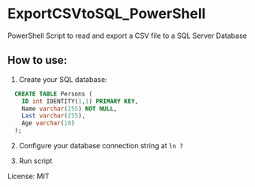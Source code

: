 # ExportCSVtoSQL_PowerShell
PowerShell Script to read and export a CSV file to a SQL Server Database

## How to use:

1. Create your SQL database:

```sql
  CREATE TABLE Persons (
    ID int IDENTITY(1,1) PRIMARY KEY,
    Name varchar(255) NOT NULL,
    Last varchar(255),
    Age varchar(10)
  );
```

2. Configure your database connection string at `ln 7`

3. Run script

License: MIT
